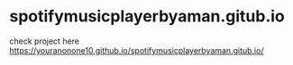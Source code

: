# spotifymusicplayerbyaman.gitub.io
check project here  https://youranonone10.github.io/spotifymusicplayerbyaman.gitub.io/
